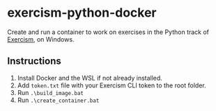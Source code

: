 # exercism-python-docker

Create and run a container to work on exercises in the Python track of [Exercism](https://exercism.org), on Windows.

## Instructions

1) Install Docker and the WSL if not already installed.
2) Add `token.txt` file with your Exercism CLI token to the root folder. 
3) Run `.\build_image.bat`
4) Run `.\create_container.bat` 
